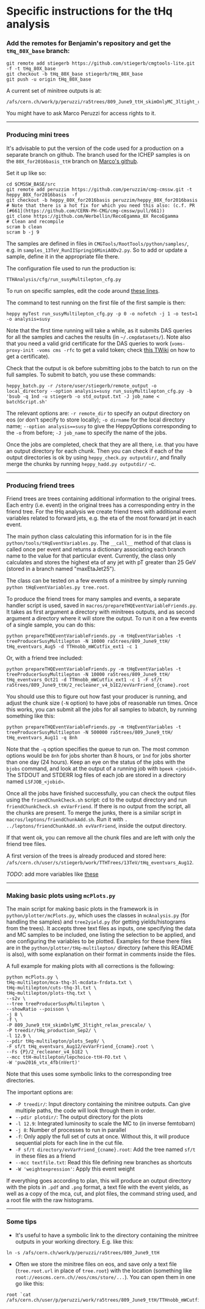 # Specific instructions for the tHq analysis

### Add the remotes for Benjamin's repository and get the `tHq_80X_base` branch:

```
git remote add stiegerb https://github.com/stiegerb/cmgtools-lite.git -f -t tHq_80X_base
git checkout -b tHq_80X_base stiegerb/tHq_80X_base
git push -u origin tHq_80X_base
```

A current set of minitree outputs is at:
```
/afs/cern.ch/work/p/peruzzi/ra5trees/809_June9_ttH_skimOnlyMC_3ltight_relax_prescale
```
You might have to ask Marco Peruzzi for access rights to it.

----------------

### Producing mini trees

It's advisable to put the version of the code used for a production on a separate branch on github. The branch used for the ICHEP samples is on the `80X_for2016basis_ttH` branch on [Marco's github](https://github.com/peruzzim/cmgtools-lite/tree/80X_for2016basis_ttH/TTHAnalysis/cfg).

Set it up like so:

```
cd $CMSSW_BASE/src
git remote add peruzzim https://github.com/peruzzim/cmg-cmssw.git -t heppy_80X_for2016basis  -f
git checkout -b heppy_80X_for2016basis peruzzim/heppy_80X_for2016basis
# Note that there is a hot fix for which you need this also: (c.f. PR [#661](https://github.com/CERN-PH-CMG/cmg-cmssw/pull/661))
git clone https://github.com/Werbellin/RecoEgamma_8X RecoEgamma
# Clean and recompile
scram b clean
scram b -j 9
```

The samples are defined in files in `CMGTools/RootTools/python/samples/`, e.g. in `samples_13TeV_RunIISpring16MiniAODv2.py`. So to add or update a sample, define it in the appropriate file there.

The configuration file used to run the production is:
```
TTHAnalysis/cfg/run_susyMultilepton_cfg.py
```

To run on specific samples, edit the code around [these lines](https://github.com/peruzzim/cmgtools-lite/blob/80X_for2016basis_ttH/TTHAnalysis/cfg/run_susyMultilepton_cfg.py#L369).

The command to test running on the first file of the first sample is then:
```
heppy myTest run_susyMultilepton_cfg.py -p 0 -o nofetch -j 1 -o test=1 -o analysis=susy
```

Note that the first time running will take a while, as it submits DAS queries for all the samples and caches the results (in `~/.cmgdatasets/`). Note also that you need a valid grid certificate for the DAS queries to work (`voms-proxy-init -voms cms -rfc` to get a valid token; check [this TWiki](https://twiki.cern.ch/twiki/bin/view/CMSPublic/WorkBookStartingGrid#ObtainingCert) on how to get a certificate).

Check that the output is ok before submitting jobs to the batch to run on the full samples. To submit to batch, you use these commands:

```
heppy_batch.py -r /store/user/stiegerb/remote_output -o local_directory --option analysis=susy run_susyMultilepton_cfg.py -b 'bsub -q 1nd -u stiegerb -o std_output.txt -J job_name < batchScript.sh'
```

The relevant options are: `-r remote_dir` to specify an output directory on eos (or don't specify to store locally); `-o dirname` for the local directory name; `--option analysis==susy` to give the HeppyOptions corresponding to the `-o` from before; `-J job_name` to specify the name of the jobs.

Once the jobs are completed, check that they are all there, i.e. that you have an output directory for each chunk. Then you can check if each of the output directories is ok by using `heppy_check.py outputdir/`, and finally merge the chunks by running `heppy_hadd.py outputdir/` -c.

----------------

### Producing friend trees

Friend trees are trees containing additional information to the original trees. Each entry (i.e. event) in the original trees has a corresponding entry in the friend tree. For the tHq analysis we create friend trees with additional event variables related to forward jets, e.g. the eta of the most forward jet in each event.

The main python class calculating this information for is in the file `python/tools/tHqEventVariables.py`. The `__call__` method of that class is called once per event and returns a dictionary associating each branch name to the value for that particular event. Currently, the class only calculates and stores the highest eta of any jet with pT greater than 25 GeV (stored in a branch named "maxEtaJet25").

The class can be tested on a few events of a minitree by simply running `python tHqEventVariables.py tree.root`.

To produce the friend trees for many samples and events, a separate handler script is used, saved in `macros/prepareTHQEventVariableFriends.py`. It takes as first argument a directory with minitrees outputs, and as second argument a directory where it will store the output. To run it on a few events of a single sample, you can do this:
```
python prepareTHQEventVariableFriends.py -m tHqEventVariables -t treeProducerSusyMultilepton -N 10000 ra5trees/809_June9_ttH/ tHq_eventvars_Aug5 -d TTHnobb_mWCutfix_ext1 -c 1
```

Or, with a friend tree included:
```
python prepareTHQEventVariableFriends.py -m tHqEventVariables -t treeProducerSusyMultilepton -N 10000 ra5trees/809_June9_ttH/ tHq_eventvars_Oct21 -d TTHnobb_mWCutfix_ext1 -c 1 -F sf/t ra5trees/809_June9_ttH/2_recleaner_v4_b1E2/evVarFriend_{cname}.root
```

You should use this to figure out how fast your producer is running, and adjust the chunk size (`-N` option) to have jobs of reasonable run times. Once this works, you can submit all the jobs for all samples to lxbatch, by running something like this:
```
python prepareTHQEventVariableFriends.py -m tHqEventVariables -t treeProducerSusyMultilepton -N 500000 ra5trees/809_June9_ttH/ tHq_eventvars_Aug11 -q 8nh
```

Note that the `-q` option specifies the queue to run on. The most common options would be `8nh` for jobs shorter than 8 hours, or `1nd` for jobs shorter than one day (24 hours). Keep an eye on the status of the jobs with the `bjobs` command, and look at the output of a running job with `bpeek <jobid>`. The STDOUT and STDERR log files of each job are stored in a directory named `LSFJOB_<jobid>`.

Once all the jobs have finished successfully, you can check the output files using the `friendChunkCheck.sh` script: cd to the output directory and run `friendChunkCheck.sh evVarFriend`. If there is no output from the script, all the chunks are present. To merge the junks, there is a similar script in `macros/leptons/friendChunkAdd.sh`. Run it with `. ../leptons/friendChunkAdd.sh evVarFriend`, inside the output directory.

If that went ok, you can remove all the chunk files and are left with only the friend tree files.

A first version of the trees is already produced and stored here: `/afs/cern.ch/user/s/stiegerb/work/TTHTrees/13TeV/tHq_eventvars_Aug12`.

*TODO*: add more variables like [these](https://github.com/stiegerb/cmg-cmssw/blob/thq_newjetid_for_518_samples/CMGTools/TTHAnalysis/macros/leptons/prepareTHQFriendTree.py)

----------------

### Making basic plots using `mcPlots.py`

The main script for making basic plots in the framework is in `python/plotter/mcPlots.py`, which uses the classes in `mcAnalysis.py` (for handling the samples) and `tree2yield.py` (for getting yields/histograms from the trees). It accepts three text files as inputs, one specifying the data and MC samples to be included, one listing the selection to be applied, and one configuring the variables to be plotted. Examples for these there files are in the `python/plotter/tHq-multilepton/` directory (where this README is also), with some explanation on their format in comments inside the files.

A full example for making plots with all corrections is the following:

```
python mcPlots.py \
tHq-multilepton/mca-thq-3l-mcdata-frdata.txt \
tHq-multilepton/cuts-thq-3l.txt \
tHq-multilepton/plots-thq.txt \
--s2v \
--tree treeProducerSusyMultilepton \
--showRatio --poisson \
-j 8 \
-f \
-P 809_June9_ttH_skimOnlyMC_3ltight_relax_prescale/ \
-P treedir/tHq_production_Sep2/ \
-l 12.9 \
--pdir tHq-multilepton/plots_Sep9/ \
-F sf/t tHq_eventvars_Aug12/evVarFriend_{cname}.root \
--Fs {P}/2_recleaner_v4_b1E2 \
--mcc ttH-multilepton/lepchoice-ttH-FO.txt \
-W 'puw2016_vtx_4fb(nVert)'
```

Note that this uses some symbolic links to the corresponding tree directories.

The important options are:

- `-P treedir/`: Input directory containing the minitree outputs. Can give multiple paths, the code will look through them in order.
- `--pdir plotdir/`: The output directory for the plots
- `-l 12.9`: Integrated luminosity to scale the MC to (in inverse femtobarn)
- `-j 8`: Number of processes to run in parallel
- `-f`: Only apply the full set of cuts at once. Without this, it will produce sequential plots for each line in the cut file.
- `-F sf/t directory/evVarFriend_{cname}.root`: Add the tree named `sf/t` in these files as a friend
- `--mcc textfile.txt`: Read this file defining new branches as shortcuts
- `-W 'weightexpression'`: Apply this event weight

If everything goes according to plan, this will produce an output directory with the plots in `.pdf` and `.png` format, a text file with the event yields, as well as a copy of the mca, cut, and plot files, the command string used, and a root file with the raw histograms.

----------------

### Some tips

- It's useful to have a symbolic link to the directory containing the minitree outputs in your working directory. E.g. like this:

```
ln -s /afs/cern.ch/work/p/peruzzi/ra5trees/809_June9_ttH
```

- Often we store the minitree files on eos, and save only a text file (`tree.root.url` in place of `tree.root`) with the location (something like `root://eoscms.cern.ch//eos/cms/store/...`). You can open them in one go like this:

```
root `cat /afs/cern.ch/user/p/peruzzi/work/ra5trees/809_June9_ttH/TTHnobb_mWCutfix_ext1/treeProducerSusyMultilepton/tree.root.url`
```

